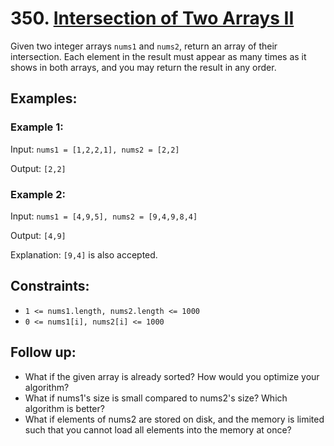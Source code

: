 # 350. [Intersection of Two Arrays II](https://leetcode.com/problems/intersection-of-two-arrays-ii/description/)

Given two integer arrays `nums1` and `nums2`, return an array of their intersection. Each element in the result must appear as many times as it shows in both arrays, and you may return the result in any order.

## Examples:

### Example 1:

Input: `nums1 = [1,2,2,1], nums2 = [2,2]`

Output: `[2,2]`

### Example 2:

Input: `nums1 = [4,9,5], nums2 = [9,4,9,8,4]`

Output: `[4,9]`

Explanation: `[9,4]` is also accepted.

## Constraints:

- `1 <= nums1.length, nums2.length <= 1000`
- `0 <= nums1[i], nums2[i] <= 1000`

## Follow up:

- What if the given array is already sorted? How would you optimize your algorithm?
- What if nums1's size is small compared to nums2's size? Which algorithm is better?
- What if elements of nums2 are stored on disk, and the memory is limited such that you cannot load all elements into the memory at once?
